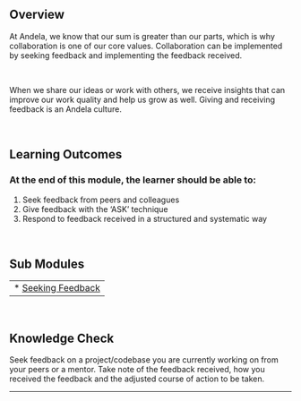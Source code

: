## **Overview**

At Andela, we know that our sum is greater than our parts, which is why collaboration is one of our core values. Collaboration can be implemented by seeking feedback and implementing the feedback received. 

<br />

When we share our ideas or work with others, we receive insights that can improve our work quality and help us grow as well. Giving and receiving feedback is an Andela culture.

<br />


## **Learning Outcomes**
### **At the end of this module, the learner should be able to:**
1. Seek feedback from peers and colleagues
2. Give feedback with the ‘ASK’ technique
3. Respond to feedback received in a structured and systematic way


<br />

## **Sub Modules**
                       
|                          |
| ------------------------ |
| * [Seeking Feedback](..0/Seekingfeedback-submodule.md)  |



<br />

## **Knowledge Check**
Seek feedback on a project/codebase you are currently working on from your peers or a mentor. Take note of the feedback received, how you received the feedback and the adjusted course of action to be taken.

------------
